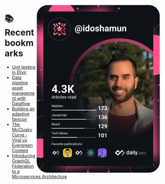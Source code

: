 <a href="https://app.daily.dev/idoshamun"><img src="https://raw.githubusercontent.com/idoshamun/idoshamun/devcard/devcard.svg" align='right' width="400" alt="Ido Shamun's Dev Card"/></a>

# 📚 Recent bookmarks
<!-- BOOKMARKS:START -->
- [Unit testing in Elixir](https://app.daily.dev/posts/st_Bt8akN?utm_source=rss&utm_medium=bookmarks&utm_campaign=28849d86070e4c099c877ab6837c61f0)
- [Data pipeline asset management with Dataflow](https://app.daily.dev/posts/ciqT3nJYO?utm_source=rss&utm_medium=bookmarks&utm_campaign=28849d86070e4c099c877ab6837c61f0)
- [Building an adaptive favicon](https://app.daily.dev/posts/qHDxdnnC-?utm_source=rss&utm_medium=bookmarks&utm_campaign=28849d86070e4c099c877ab6837c61f0)
- [The McClusky Curve - Viral vs Evergreen Content](https://app.daily.dev/posts/zGLf9o_OF?utm_source=rss&utm_medium=bookmarks&utm_campaign=28849d86070e4c099c877ab6837c61f0)
- [Introducing GraphQL Federation to a Microservices Architecture](https://app.daily.dev/posts/T-wecg2b6?utm_source=rss&utm_medium=bookmarks&utm_campaign=28849d86070e4c099c877ab6837c61f0)
<!-- BOOKMARKS:END -->
